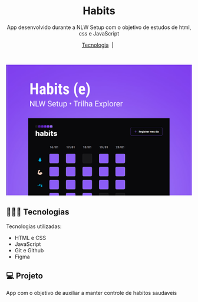 <h1 align="center"> Habits </h1>

<p align="center">
  App desenvolvido durante a NLW Setup com o objetivo de estudos de html, css e JavaScript   <br/>
</p>

<p align="center">
  <a href="#-tecnologias">Tecnologia</a>&nbsp;&nbsp;|&nbsp;&nbsp;
</p>
</br>

<p align="center">
  <img alt="Projeto Habits" src=".github/cover.jpg">
</p>

## 👨🏻‍💻 Tecnologias

Tecnologias utilizadas:

- HTML e CSS
- JavaScript
- Git e Github
- Figma

## 💻 Projeto

App com o objetivo de auxiliar a manter controle de habitos saudaveis
